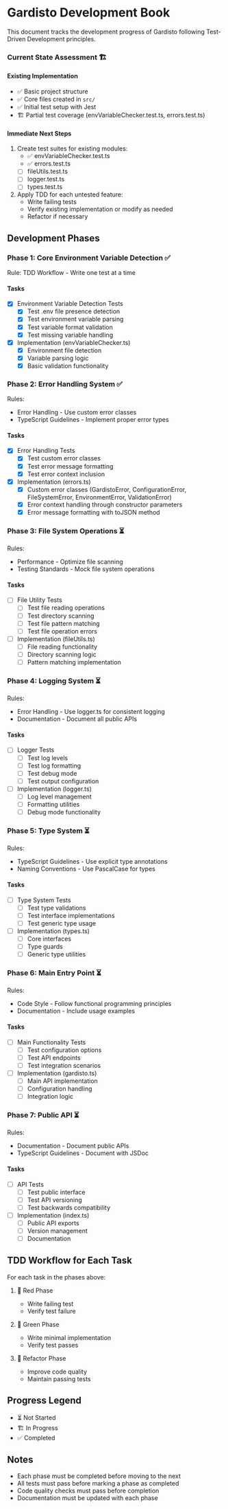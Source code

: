 # Gardisto Development Book

This document tracks the development progress of Gardisto following Test-Driven Development principles.

### Current State Assessment 🏗️

#### Existing Implementation
- ✅ Basic project structure
- ✅ Core files created in `src/`
- ✅ Initial test setup with Jest
- 🏗️ Partial test coverage (envVariableChecker.test.ts, errors.test.ts)

#### Immediate Next Steps
1. Create test suites for existing modules:
   - ✅ envVariableChecker.test.ts
   - ✅ errors.test.ts
   - [ ] fileUtils.test.ts
   - [ ] logger.test.ts
   - [ ] types.test.ts

2. Apply TDD for each untested feature:
   - Write failing tests
   - Verify existing implementation or modify as needed
   - Refactor if necessary

## Development Phases

### Phase 1: Core Environment Variable Detection ✅
Rule: TDD Workflow - Write one test at a time

#### Tasks
- [x] Environment Variable Detection Tests
  - [x] Test .env file presence detection
  - [x] Test environment variable parsing
  - [x] Test variable format validation
  - [x] Test missing variable handling

- [x] Implementation (envVariableChecker.ts)
  - [x] Environment file detection
  - [x] Variable parsing logic
  - [x] Basic validation functionality

### Phase 2: Error Handling System ✅
Rules: 
- Error Handling - Use custom error classes
- TypeScript Guidelines - Implement proper error types

#### Tasks
- [x] Error Handling Tests
  - [x] Test custom error classes
  - [x] Test error message formatting
  - [x] Test error context inclusion

- [x] Implementation (errors.ts)
  - [x] Custom error classes (GardistoError, ConfigurationError, FileSystemError, EnvironmentError, ValidationError)
  - [x] Error context handling through constructor parameters
  - [x] Error message formatting with toJSON method

### Phase 3: File System Operations ⏳
Rules:
- Performance - Optimize file scanning
- Testing Standards - Mock file system operations

#### Tasks
- [ ] File Utility Tests
  - [ ] Test file reading operations
  - [ ] Test directory scanning
  - [ ] Test file pattern matching
  - [ ] Test file operation errors

- [ ] Implementation (fileUtils.ts)
  - [ ] File reading functionality
  - [ ] Directory scanning logic
  - [ ] Pattern matching implementation

### Phase 4: Logging System ⏳
Rules:
- Error Handling - Use logger.ts for consistent logging
- Documentation - Document all public APIs

#### Tasks
- [ ] Logger Tests
  - [ ] Test log levels
  - [ ] Test log formatting
  - [ ] Test debug mode
  - [ ] Test output configuration

- [ ] Implementation (logger.ts)
  - [ ] Log level management
  - [ ] Formatting utilities
  - [ ] Debug mode functionality

### Phase 5: Type System ⏳
Rules:
- TypeScript Guidelines - Use explicit type annotations
- Naming Conventions - Use PascalCase for types

#### Tasks
- [ ] Type System Tests
  - [ ] Test type validations
  - [ ] Test interface implementations
  - [ ] Test generic type usage

- [ ] Implementation (types.ts)
  - [ ] Core interfaces
  - [ ] Type guards
  - [ ] Generic type utilities

### Phase 6: Main Entry Point ⏳
Rules:
- Code Style - Follow functional programming principles
- Documentation - Include usage examples

#### Tasks
- [ ] Main Functionality Tests
  - [ ] Test configuration options
  - [ ] Test API endpoints
  - [ ] Test integration scenarios

- [ ] Implementation (gardisto.ts)
  - [ ] Main API implementation
  - [ ] Configuration handling
  - [ ] Integration logic

### Phase 7: Public API ⏳
Rules:
- Documentation - Document public APIs
- TypeScript Guidelines - Document with JSDoc

#### Tasks
- [ ] API Tests
  - [ ] Test public interface
  - [ ] Test API versioning
  - [ ] Test backwards compatibility

- [ ] Implementation (index.ts)
  - [ ] Public API exports
  - [ ] Version management
  - [ ] Documentation

## TDD Workflow for Each Task

For each task in the phases above:

1. 🔴 Red Phase
   - Write failing test
   - Verify test failure

2. 💚 Green Phase
   - Write minimal implementation
   - Verify test passes

3. 🔄 Refactor Phase
   - Improve code quality
   - Maintain passing tests

## Progress Legend
- ⏳ Not Started
- 🏗️ In Progress
- ✅ Completed

## Notes
- Each phase must be completed before moving to the next
- All tests must pass before marking a phase as completed
- Code quality checks must pass before completion
- Documentation must be updated with each phase
